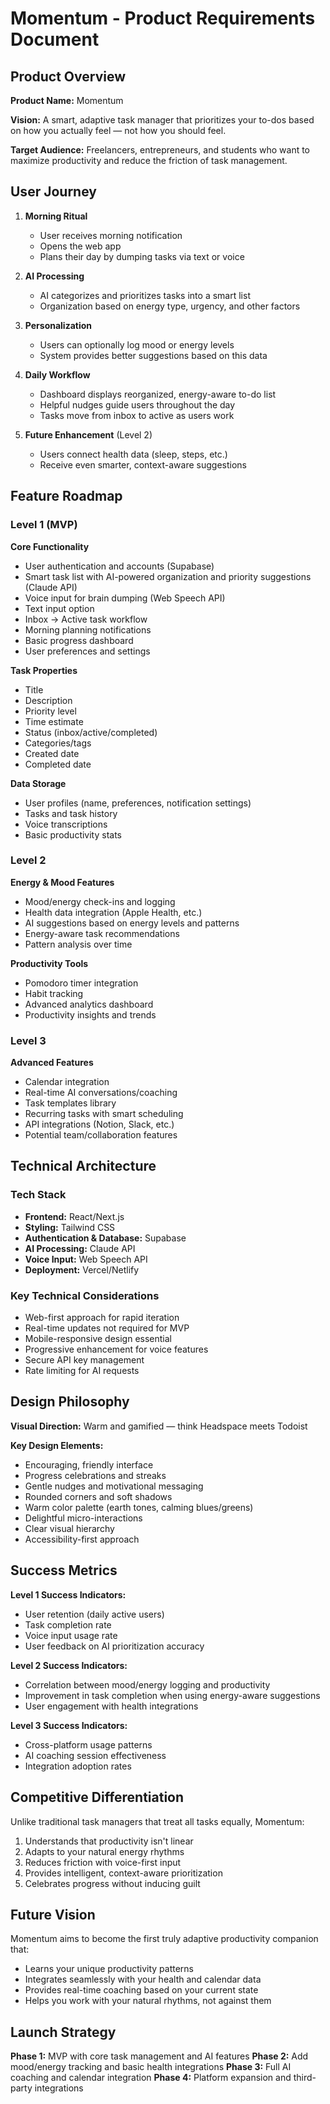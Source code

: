 # Momentum - Product Requirements Document

## Product Overview

**Product Name:** Momentum

**Vision:** A smart, adaptive task manager that prioritizes your to-dos based on how you actually feel — not how you should feel.

**Target Audience:** Freelancers, entrepreneurs, and students who want to maximize productivity and reduce the friction of task management.

## User Journey

1. **Morning Ritual**
   - User receives morning notification
   - Opens the web app
   - Plans their day by dumping tasks via text or voice

2. **AI Processing**
   - AI categorizes and prioritizes tasks into a smart list
   - Organization based on energy type, urgency, and other factors

3. **Personalization**
   - Users can optionally log mood or energy levels
   - System provides better suggestions based on this data

4. **Daily Workflow**
   - Dashboard displays reorganized, energy-aware to-do list
   - Helpful nudges guide users throughout the day
   - Tasks move from inbox to active as users work

5. **Future Enhancement** (Level 2)
   - Users connect health data (sleep, steps, etc.)
   - Receive even smarter, context-aware suggestions

## Feature Roadmap

### Level 1 (MVP)

**Core Functionality**
- User authentication and accounts (Supabase)
- Smart task list with AI-powered organization and priority suggestions (Claude API)
- Voice input for brain dumping (Web Speech API)
- Text input option
- Inbox → Active task workflow
- Morning planning notifications
- Basic progress dashboard
- User preferences and settings

**Task Properties**
- Title
- Description
- Priority level
- Time estimate
- Status (inbox/active/completed)
- Categories/tags
- Created date
- Completed date

**Data Storage**
- User profiles (name, preferences, notification settings)
- Tasks and task history
- Voice transcriptions
- Basic productivity stats

### Level 2

**Energy & Mood Features**
- Mood/energy check-ins and logging
- Health data integration (Apple Health, etc.)
- AI suggestions based on energy levels and patterns
- Energy-aware task recommendations
- Pattern analysis over time

**Productivity Tools**
- Pomodoro timer integration
- Habit tracking
- Advanced analytics dashboard
- Productivity insights and trends

### Level 3

**Advanced Features**
- Calendar integration
- Real-time AI conversations/coaching
- Task templates library
- Recurring tasks with smart scheduling
- API integrations (Notion, Slack, etc.)
- Potential team/collaboration features

## Technical Architecture

### Tech Stack
- **Frontend:** React/Next.js
- **Styling:** Tailwind CSS
- **Authentication & Database:** Supabase
- **AI Processing:** Claude API
- **Voice Input:** Web Speech API
- **Deployment:** Vercel/Netlify

### Key Technical Considerations
- Web-first approach for rapid iteration
- Real-time updates not required for MVP
- Mobile-responsive design essential
- Progressive enhancement for voice features
- Secure API key management
- Rate limiting for AI requests

## Design Philosophy

**Visual Direction:** Warm and gamified — think Headspace meets Todoist

**Key Design Elements:**
- Encouraging, friendly interface
- Progress celebrations and streaks
- Gentle nudges and motivational messaging
- Rounded corners and soft shadows
- Warm color palette (earth tones, calming blues/greens)
- Delightful micro-interactions
- Clear visual hierarchy
- Accessibility-first approach

## Success Metrics

**Level 1 Success Indicators:**
- User retention (daily active users)
- Task completion rate
- Voice input usage rate
- User feedback on AI prioritization accuracy

**Level 2 Success Indicators:**
- Correlation between mood/energy logging and productivity
- Improvement in task completion when using energy-aware suggestions
- User engagement with health integrations

**Level 3 Success Indicators:**
- Cross-platform usage patterns
- AI coaching session effectiveness
- Integration adoption rates

## Competitive Differentiation

Unlike traditional task managers that treat all tasks equally, Momentum:
1. Understands that productivity isn't linear
2. Adapts to your natural energy rhythms
3. Reduces friction with voice-first input
4. Provides intelligent, context-aware prioritization
5. Celebrates progress without inducing guilt

## Future Vision

Momentum aims to become the first truly adaptive productivity companion that:
- Learns your unique productivity patterns
- Integrates seamlessly with your health and calendar data
- Provides real-time coaching based on your current state
- Helps you work with your natural rhythms, not against them

## Launch Strategy

**Phase 1:** MVP with core task management and AI features
**Phase 2:** Add mood/energy tracking and basic health integrations
**Phase 3:** Full AI coaching and calendar integration
**Phase 4:** Platform expansion and third-party integrations